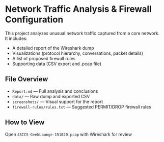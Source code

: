 # Network Traffic Analysis & Firewall Configuration

This project analyzes unusual network traffic captured from a core network. It includes:

- A detailed report of the Wireshark dump
- Visualizations (protocol hierarchy, conversations, packet details)
- A list of proposed firewall rules
- Supporting data (CSV export and .pcap file)

## File Overview

- `Report.md` — Full analysis and conclusions
- `data/` — Raw dump and exported CSV
- `screenshots/` — Visual support for the report
- `firewall-rules/rules.txt` — Suggested PERMIT/DROP firewall rules

## How to View

Open `4SICS-GeekLounge-151020.pcap` with Wireshark for review


